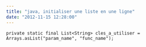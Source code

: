 ```yaml
---
title: "java, initialiser une liste en une ligne"
date: "2012-11-15 12:28:00"
---
```


```
private static final List<String> cles_a_utiliser = Arrays.asList("param_name", "func_name");
```

<div style="height: 0; overflow: hidden;">List, Arrays, asList, Collection, Collections
</div>
